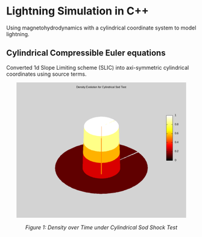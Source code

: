 # Lightning Simulation in C++
Using magnetohydrodynamics with a cylindrical coordinate system to model lightning.

## Cylindrical Compressible Euler equations
Converted 1d Slope Limiting scheme (SLIC) into axi-symmetric cylindrical coordinates using source terms.
<p align="center">
  <img src="C++_scripts/euler_density.gif" alt="Sod Density Animation" width="450" />
</p>
<p align="center"><em>Figure 1: Density over Time under Cylindrical Sod Shock Test</em></p>
